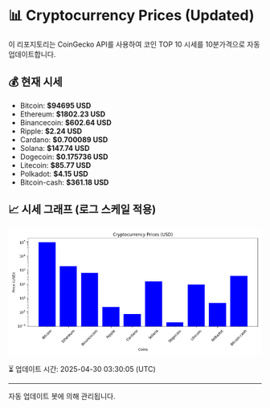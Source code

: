 
# 📊 Cryptocurrency Prices (Updated)

이 리포지토리는 CoinGecko API를 사용하여 코인 TOP 10 시세를 10분가격으로 자동 업데이트합니다.

## 💰 현재 시세
- Bitcoin: **$94695 USD**
- Ethereum: **$1802.23 USD**
- Binancecoin: **$602.64 USD**
- Ripple: **$2.24 USD**
- Cardano: **$0.700089 USD**
- Solana: **$147.74 USD**
- Dogecoin: **$0.175736 USD**
- Litecoin: **$85.77 USD**
- Polkadot: **$4.15 USD**
- Bitcoin-cash: **$361.18 USD**

## 📈 시세 그래프 (로그 스케일 적용)
![Crypto Prices](crypto_prices.png)

⏳ 업데이트 시간: 2025-04-30 03:30:05 (UTC)

---
자동 업데이트 봇에 의해 관리됩니다.
